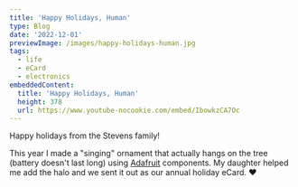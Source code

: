 ```yaml
---
title: 'Happy Holidays, Human'
type: Blog
date: '2022-12-01'
previewImage: /images/happy-holidays-human.jpg
tags:
  - life
  - eCard
  - electronics
embeddedContent:
  title: 'Happy Holidays, Human'
  height: 378
  url: https://www.youtube-nocookie.com/embed/IbowkzCA7Oc
---
```

Happy holidays from the Stevens family!

This year I made a "singing" ornament that actually hangs on the tree (battery doesn't last long) using [Adafruit](https://adafruit.com) components. My daughter helped me add the halo and we sent it out as our annual holiday eCard. ❤️